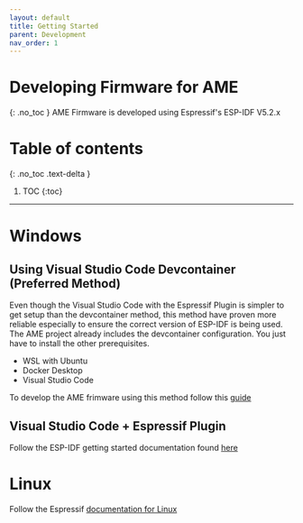 ```yaml
---
layout: default
title: Getting Started
parent: Development
nav_order: 1
---
```


# Developing Firmware for AME
{: .no_toc }
AME Firmware is developed using Espressif's ESP-IDF V5.2.x

# Table of contents
{: .no_toc .text-delta }

1. TOC
{:toc}

---

# Windows

## Using Visual Studio Code Devcontainer (Preferred Method)
Even though the Visual Studio Code with the Espressif Plugin is simpler to get setup than the devcontainer method, this method have proven more reliable especially to ensure the correct version of ESP-IDF is being used. The AME project already includes the devcontainer configuration. You just have to install the other prerequisites.
 - WSL with Ubuntu
 - Docker Desktop
 - Visual Studio Code
 
To develop the AME frimware using this method follow this [guide](https://github.com/espressif/vscode-esp-idf-extension/blob/master/docs/tutorial/using-docker-container.md)

## Visual Studio Code + Espressif Plugin
Follow the ESP-IDF getting started documentation found [here](https://github.com/espressif/vscode-esp-idf-extension/blob/master/docs/tutorial/install.md)

# Linux
Follow the Espressif [documentation for Linux](https://docs.espressif.com/projects/esp-idf/en/stable/esp32/get-started/linux-macos-setup.html)